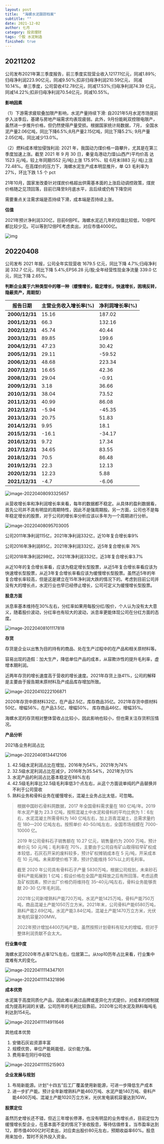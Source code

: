 ```yaml
---
layout: post
title:  "海螺水泥跟踪档案"
subtitle: ""
date: 2021-12-02
author: 七月
category: 投资理财
tags: 个股 水泥制造
finished: true
---
```




## 20211202

公司发布2021年第三季度报告，前三季度实现营业收入1217.11亿元，同减1.89%; 归母净利润223.90亿元，同减9.50%;扣非归母净利润210.59亿元， 同减10.14%。单三季度，公司营收412.78亿元，同减17.53%;归母净利润74.39 亿元，同减14.22%;扣非归母净利润70.54亿元，同减10.55%。

**影响因素**

（1）下游需求疲软叠加限产影响，水泥产量持续下滑: 自2021年5月水泥市场提前步入淡季后，基建与房地产端需求均表现疲弱。此外，9月份能耗双控限电限产，虽然进一步推升价格，但仍然使得产量受损。根据国家统计局数据，7月， 全国水泥产量2.06亿吨，同比下降6.5%;8月产量2.15亿吨，同比下降5.2%; 9月产量2.05亿吨，同比减少13.0%。

（2）燃料成本增加侵蚀利润: 2021 年，我国动力煤价格一路攀升，尤其是在第三季度加速上涨。截至 2021 年 9 月 30 日，秦皇岛港动力煤(山西产)平均价高 达 1523 元/吨，较上年同期(552 元/吨)上涨 175.91%、较 6月末(883 元/ 吨)上涨 72.48%。在高煤价的压力下，海螺水泥生产成本明显推升，单 Q3 毛利率为 27%，环比下跌 1.5 个 pct

21年10月，国家发改委针对煤炭价格超出供需基本面的上涨启动调控政策，煤炭价格随之见顶回落，目前已降至9月底水平，且后续或仍有下降空间

需要重点关注需求端是否持续下滑，成本端是否持续上涨。

**估值**

2021年预计净利润320亿，目前6倍PE。海螺水泥近几年的估值比较低，10倍PE都比较少见。可以等到12倍PE考虑卖出，对应市值4000亿。

![img](/img/2021-07-15-hailuoshuini_600585/v2-33d5c3ff8cbf4f1e0d300d72449a56b3_720w.jpg)

## 20220408

公司发布 2021 年报，公司全年实现营收 1679.5 亿元，同比下降 4.7%;归母净利润 332.7 亿元，同比下降 5.4%;EPS6.28 元/股;全年经营性现金净流量 339.0 亿元，同比下降 2.65%。

**判断企业属于六种类型中的哪一种（缓慢增长，稳定增长，快速增长，困境反转，隐蔽资产，周期型）**

| 报告日期       | 主营业务收入增长率(%) | 净利润增长率(%) |
| -------------- | --------------------- | --------------- |
| **2000/12/31** | 15.16                 | 187.02          |
| **2001/12/31** | 66.3                  | 132.16          |
| **2002/12/31** | 45.74                 | 40.44           |
| **2003/12/31** | 89.85                 | 199.6           |
| **2004/12/31** | 47.23                 | 30.42           |
| **2005/12/31** | 29.11                 | -59.52          |
| **2006/12/31** | 48.68                 | 223.34          |
| **2007/12/31** | 16.65                 | 42.36           |
| **2008/12/31** | 29.04                 | -0.91           |
| **2009/12/31** | 3.18                  | 36.66           |
| **2010/12/31** | 38.04                 | 73.52           |
| **2011/12/31** | 40.99                 | 86.08           |
| **2012/12/31** | -5.94                 | -45.35          |
| **2013/12/31** | 20.75                 | 51.83           |
| **2014/12/31** | 9.95                  | 18.1            |
| **2015/12/31** | -16.1                 | -34.17          |
| **2016/12/31** | 9.72                  | 17.34           |
| **2017/12/31** | 34.65                 | 83.55           |
| **2018/12/31** | 70.5                  | 86.48           |
| **2019/12/31** | 22.3                  | 12.13           |
| **2020/12/31** | 12.23                 | 5.88            |
| **2021/12/31** | -4.7                  | -6.06           |

![image-20220408093325657](/img//image-20220408093325657.png)

从营收增长率和净利润增长率来看，每年的数据都不稳定。从具体的盈利数据看，首先公司并不具有明显的周期特性，因此不是强周期股。另一方面，公司也不是每年稳定增长的股票，对于公司的增长率分析应该以多年为一个周期进行分析。

![image-20220408095703005](/img//image-20220408095703005.png)

公司2011年净利润115亿，2021年净利润332亿，近10年复合增长率9%

公司2016年净利润85亿，2021年净利润332亿，近5年复合增长率 76%

公司2018年净利润298亿，2021年净利润332亿，近3年复合增长率3.7%

从近10年的复合增长率看，应该为稳定增长型股票，从近5年复合增长率看应该为快速增长型股票，从近3年复合增长率看应该为缓慢增长型股票。虽然近5年的年复合增长率较高，但是这是建立在15年净利润大跌的情况下的。考虑到目前公司并没有大的增长点，水泥行业也早已经停止增长，公司可定义为缓慢增长型股票。

**股息方面**

派息率基本维持在30%左右，分红率如果用每股分红/股价，个人认为没有太大意义，随着股价波动，分红率也有较大的波动，派息率更能体现公司在分红方面的态度。

![image-20220408101117818](/img//image-20220408101117818.png)

**存货**

存货是企业以出售为目的持有的商品、处在生产过程中的在产品和相关原材料等。

容易出现的造假：加大生产，降低单位产品的成本，从容欺诈性的提升毛利率，虚增本期利润。

近两年存货的增长速度高于营收的增长速度。2021年存货上涨41%，公司的解释是主要由于报告期末原材料及产成品库存增加所致。


![image-20220410222106871](/img/image-20220410222106871.png)



2020年存货中原材料32亿，在产品2.5亿，库存商品35亿。2021年存货中原材料50亿，增幅56%，在产品3.5亿，增幅50%， 库存商品46亿，增幅35%。

海螺水泥的存货相对整体营收占比较小，因此影响也较小，但也需关注存货积压情况。

**产品分析**

2021各业务利润占比

![image-20220408134412106](/img//image-20220408134412106.png)

1. 42.5级水泥利润占比在增加，2016年为54%，2021年为74%
2. 32.5级水泥利润占比在减少，2016年为35.54%，2021年为13%
3. 水泥产品的利润占比基本稳定在88%左右
4. 42.5级毛利率比32.5级毛利率低3个点左右，从这个方面说单纯的产品替换并不利于公司营收
5. 熟料业务和骨料业务在缓慢增长，混凝土业务占比太低，可忽略。

> 根据中国砂石骨料网数据，2017 年全国骨料需求量在 180 亿吨/年。2019 年水泥产量为 23.3 亿吨，按照混凝土中水泥和骨料的平均比例为 1：6左右，水泥混凝土所需骨料为 140 亿吨左右，加上沥青混凝土，总需求量约在 180—200 亿吨左右。按照单价 40-50/吨左右，全国市场规模在 7000-10000 亿。
>
> 2019 年公司骨料石子销售额在 10.27 亿元，销售量约为 2000 万吨，预计单价元 50 元/吨；毛利率在 70%，主要由于公司自有矿山取得较早矿权成本较低，石灰石开采的废料较多，预计矿权摊销成本在 5 元/吨，开采成本在 10 元/吨。未来即使价格下滑，预计仍能维持 50%以上的毛利率。
>
> 截至 2020 年公司具有骨料石子产量 5830万吨，根据公司规划，未来砂石骨料产能拓展到 1 亿吨；假设价格在全国产能释放之后有所回落，考虑运费及矿权因素，预计出厂价格仍将维持在 35–40元/吨左右，骨料业务能够贡献 20-30 亿/年毛利润。
>
> 2021年公司新增熟料产能720万吨，水泥产能1425万吨，骨料产能750万吨，商品混凝土产能1050万立方米。2021年末，公司骨料产能6580万吨，熟料产能2.69亿吨，水泥产能3.84亿吨，混凝土产能1470万立方米，光伏发电机容量200MW。
>
> 2022年预计增加4400万吨产能，虽然按照计划骨料有较大的增幅，但对于整体利润贡献不会太大。

**行业集中度**

海螺水泥2020年市占率12%左右，位居第二。从top10历年占比来看，行业集中度难有大的变化。

![image-20220411114347101](/img//image-20220411114347101.png)

![image-20220411114321896](/img//image-20220411114321896.png)

**成本优势**

水泥属于高度同质化产品，因此难以通过品牌或差异化方式提价。对成本的控制就成为提高利润的关键。公司历年的毛利比较靠前。2020年公司水泥及熟料每吨毛利达到154元。

![image-20220411114911646](/img//image-20220411114911646.png)

其他成本优势

1. 安徽石灰岩资源丰富
2. 规模优势，单位产能耗能低，议价能力强。
3. 费用率在同行中较低

![image-20220411115215903](/img//image-20220411115215903.png)

**企业发展与规划**

1. 布局新能源。计划“十四五”后工厂覆盖使用新能源，可进一步降低生产成本
2. 进一步扩产能。预计全年新增熟料产能460万吨、水泥产能140万吨、骨料产能4400万吨、混凝土产能1020万立方米，光伏发电装机容量达到1GW。

**股票定位**

虽然历史增长还不错，但近三年增长停滞，也没有明显的业务增长点，目前定位为缓慢增长型企业，在基本面不变的情况下坐收股息，等待估值修复。当市盈率达到12，即市值4000亿时可卖出，对应卖出股价80元左右，预期收益率60%。股息用来加仓，暂时不另外投入资金。
